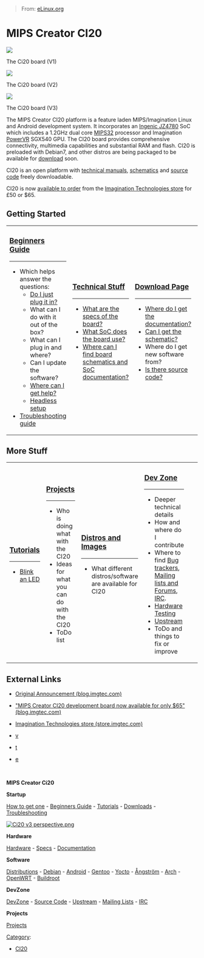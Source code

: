 > From: [eLinux.org](http://eLinux.org/MIPS_Creator_CI20 "http://eLinux.org/MIPS_Creator_CI20")


# MIPS Creator CI20



[![](http://eLinux.org/images/thumb/a/a9/CI20_perspective.jpg/300px-CI20_perspective.jpg)](http://eLinux.org/File:CI20_perspective.jpg)

[](http://eLinux.org/File:CI20_perspective.jpg "Enlarge")

The Ci20 board (V1)

[![](http://eLinux.org/images/thumb/c/c4/Ci20_v2_perspective.jpg/300px-Ci20_v2_perspective.jpg)](http://eLinux.org/File:Ci20_v2_perspective.jpg)

[](http://eLinux.org/File:Ci20_v2_perspective.jpg "Enlarge")

The Ci20 board (V2)

[![](http://eLinux.org/images/thumb/f/f6/Ci20_v3_perspective.png/300px-Ci20_v3_perspective.png)](http://eLinux.org/File:Ci20_v3_perspective.png)

[](http://eLinux.org/File:Ci20_v3_perspective.png "Enlarge")

The Ci20 board (V3)


 The MIPS Creator CI20 platform is a feature laden MIPS/Imagination
Linux and Android development system. It incorporates an [Ingenic
JZ4780](http://www.ingenic.com/en/?product/id/6.html) SoC which includes
a 1.2GHz dual core [MIPS32](http://www.imgtec.com/mips/architectures/)
processor and Imagination [PowerVR](http://www.imgtec.com/powervr/)
SGX540 GPU. The CI20 board provides comprehensive connectivity,
multimedia capabilities and substantial RAM and flash. CI20 is preloaded
with Debian7, and other distros are being packaged to be available for
[download](http://eLinux.org/CI20_Downloads "CI20 Downloads") soon.

CI20 is an open platform with [technical
manuals](http://eLinux.org/CI20_Hardware/Documentation "CI20 Hardware/Documentation"),
[schematics](http://eLinux.org/CI20_Hardware/Documentation#Schematic "CI20 Hardware/Documentation")
and [source code](http://eLinux.org/CI20_Dev_Zone#Source_Code "CI20 Dev Zone") freely
downloadable.

CI20 is now [available to order](http://eLinux.org/CI20_Availability "CI20 Availability")
from the [Imagination Technologies store](http://store.imgtec.com) for
£50 or \$65.

## Getting Started

<table>
<col width="25%" />
<col width="25%" />
<col width="25%" />
<col width="25%" />
<tbody>
<tr class="odd">
<td align="left"><h3><a href="http://elinux.org/CI20_Beginners_Guide" title="CI20 Beginners Guide">Beginners Guide</a></h3>
<hr />
<ul>
<li>Which helps answer the questions:
<ul>
<li><a href="http://elinux.org/CI20_Beginners_Guide#Shall_I_just_plug_it_in.3F" title="CI20 Beginners Guide">Do I just plug it in?</a></li>
<li>What can I do with it out of the box?</li>
<li>What can I plug in and where?</li>
<li>Can I update the software?</li>
<li><a href="http://elinux.org/CI20_Beginners_Guide#Where_can_I_get_help.3F_Is_there_a_forum_or_mailing_list.3F" title="CI20 Beginners Guide">Where can I get help?</a></li>
<li><a href="http://elinux.org/CI20_Headless_Setup" title="CI20 Headless Setup">Headless setup</a></li>
</ul></li>
<li><a href="http://elinux.org/CI20_Troubleshooting" title="CI20 Troubleshooting">Troubleshooting guide</a></li>
</ul></td>
<td align="left"><h3><a href="http://elinux.org/CI20_Tech_Stuff" title="CI20 Tech Stuff">Technical Stuff</a></h3>
<hr />
<ul>
<li><a href="http://elinux.org/CI20_Hardware#Tech_Spec_overview" title="CI20 Hardware">What are the specs of the board?</a></li>
<li><a href="http://elinux.org/CI20_Hardware#SoC" title="CI20 Hardware">What SoC does the board use?</a></li>
<li><a href="http://elinux.org/CI20_Hardware/Documentation" title="CI20 Hardware/Documentation">Where can I find board schematics and SoC documentation?</a></li>
</ul></td>
<td align="left"><h3><a href="http://elinux.org/CI20_Downloads" title="CI20 Downloads">Download Page</a></h3>
<hr />
<ul>
<li><a href="http://elinux.org/CI20_Hardware/Documentation" title="CI20 Hardware/Documentation">Where do I get the documentation?</a></li>
<li><a href="http://elinux.org/CI20_Hardware/Documentation#Schematic" title="CI20 Hardware/Documentation">Can I get the schematic?</a></li>
<li>Where do I get new software from?</li>
<li><a href="http://elinux.org/CI20_Dev_Zone#Source_Code" title="CI20 Dev Zone">Is there source code?</a></li>
</ul></td>
<td align="left"></td>
</tr>
</tbody>
</table>

## More Stuff

<table>
<col width="20%" />
<col width="20%" />
<col width="20%" />
<col width="20%" />
<col width="20%" />
<tbody>
<tr class="odd">
<td align="left"><h3><a href="http://elinux.org/CI20_Tutorials" title="CI20 Tutorials">Tutorials</a></h3>
<hr />
<ul>
<li><a href="http://elinux.org/CI20_GPIO_LED_Blink_Tutorial" title="CI20 GPIO LED Blink Tutorial">Blink an LED</a></li>
</ul></td>
<td align="left"><h3><a href="http://elinux.org/CI20_Projects" title="CI20 Projects">Projects</a></h3>
<hr />
<ul>
<li>Who is doing what with the CI20</li>
<li>Ideas for what you can do with the CI20</li>
<li>ToDo list</li>
</ul></td>
<td align="left"><h3><a href="http://elinux.org/CI20_Distros" title="CI20 Distros">Distros and Images</a></h3>
<hr />
<ul>
<li>What different distros/software are available for CI20</li>
</ul></td>
<td align="left"><h3><a href="http://elinux.org/CI20_Dev_Zone" title="CI20 Dev Zone">Dev Zone</a></h3>
<hr />
<ul>
<li>Deeper technical details</li>
<li>How and where do I contribute</li>
<li>Where to find <a href="http://elinux.org/CI20_Dev_Zone#Bug_reports" title="CI20 Dev Zone">Bug trackers</a>, <a href="http://elinux.org/CI20_Dev_Zone#Mailing_lists_and_Forum" title="CI20 Dev Zone">Mailing lists and Forums</a>, <a href="http://elinux.org/CI20_Dev_Zone#IRC" title="CI20 Dev Zone">IRC</a>.</li>
<li><a href="http://elinux.org/CI20_HW_test" title="CI20 HW test">Hardware Testing</a></li>
<li><a href="http://elinux.org/CI20_upstream" title="CI20 upstream">Upstream</a></li>
<li>ToDo and things to fix or improve</li>
</ul></td>
<td align="left"></td>
</tr>
</tbody>
</table>

## External Links

-   [Original Announcement
    (blog.imgtec.com)](http://blog.imgtec.com/powervr-developers/new-mips-creator-ci20-development-board-for-linux-and-android-debuts)
-   ["MIPS Creator CI20 development board now available for only \$65"
    (blog.imgtec.com)](http://blog.imgtec.com/powervr/mips-creator-ci20-development-board-now-available)
-   [Imagination Technologies store
    (store.imgtec.com)](http://store.imgtec.com)

-   [v](http://eLinux.org/Template:CI20 "Template:CI20")
-   [t](http://eLinux.org/index.php?title=Template_talk:CI20&action=edit&redlink=1 "Template talk:CI20 (page does not exist)")
-   [e](http://elinux.org/index.php?title=Template:CI20&action=edit)

 

**MIPS Creator Ci20**

**Startup**

[How to get one](http://eLinux.org/CI20_Availability "CI20 Availability") - [Beginners
Guide](http://eLinux.org/CI20_Beginners_Guide "CI20 Beginners Guide") -
[Tutorials](http://eLinux.org/CI20_Tutorials "CI20 Tutorials") -
[Downloads](http://eLinux.org/CI20_Downloads "CI20 Downloads") -
[Troubleshooting](http://eLinux.org/CI20_Troubleshooting "CI20 Troubleshooting")

[![Ci20 v3
perspective.png](http://eLinux.org/images/thumb/f/f6/Ci20_v3_perspective.png/167px-Ci20_v3_perspective.png)](http://eLinux.org/File:Ci20_v3_perspective.png)

**Hardware**

[Hardware](http://eLinux.org/CI20_Hardware "CI20 Hardware") -
[Specs](http://eLinux.org/CI20_Hardware#Tech_Spec_overview "CI20 Hardware") -
[Documentation](http://eLinux.org/CI20_Hardware/Documentation "CI20 Hardware/Documentation")

**Software**

[Distributions](http://eLinux.org/CI20_Distros "CI20 Distros") -
[Debian](http://eLinux.org/CI20_Distros#Debian "CI20 Distros") -
[Android](http://eLinux.org/CI20_Distros#Android "CI20 Distros") -
[Gentoo](http://eLinux.org/CI20_Distros#Gentoo "CI20 Distros") -
[Yocto](http://eLinux.org/CI20_Distros#Yocto "CI20 Distros") -
[Ångström](http://eLinux.org/CI20_Distros#Angstrom "CI20 Distros") -
[Arch](http://eLinux.org/CI20_Distros#Arch "CI20 Distros") -
[OpenWRT](http://eLinux.org/CI20_Distros#OpenWRT "CI20 Distros") -
[Buildroot](http://eLinux.org/CI20_Dev_Zone#Using_Buildroot "CI20 Dev Zone")

**DevZone**

[DevZone](http://eLinux.org/CI20_Dev_Zone "CI20 Dev Zone") - [Source
Code](http://eLinux.org/CI20_Dev_Zone#Source_Code "CI20 Dev Zone") -
[Upstream](http://eLinux.org/CI20_upstream "CI20 upstream") - [Mailing
Lists](http://eLinux.org/CI20_Dev_Zone#Mailing_lists_and_Forum "CI20 Dev Zone") -
[IRC](http://eLinux.org/CI20_Dev_Zone#IRC "CI20 Dev Zone")

**Projects**

[Projects](http://eLinux.org/CI20_Projects "CI20 Projects")


[Category](http://eLinux.org/Special:Categories "Special:Categories"):

-   [CI20](http://eLinux.org/Category:CI20 "Category:CI20")

